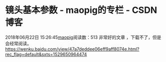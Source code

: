 # 镜头基本参数 - maopig的专栏 - CSDN博客
2018年06月22日 15:26:45[maopig](https://me.csdn.net/maopig)阅读数：513
非常好的文章 ，下载不了，但是会经常阅读。
https://wenku.baidu.com/view/47a7deddee06eff9aff8074e.html?rec_flag=default&sxts=1529650964474
